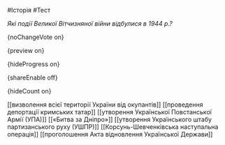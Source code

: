 #Історія #Тест

*Які події Великої Вітчизняної війни відбулися в 1944 р.?*

{noChangeVote on}

{preview on}

{hideProgress on}

{shareEnable off}

{hideCount on}

[[визволення всієї території України від окупантів]]
[[проведення депортації кримських татар]]
[[утворення Української Повстанської Армії (УПА)]]
[[«Битва за Дніпро»]]
[[утворення Українського штабу партизанського руху (УШПР)]]
[[Корсунь-Шевченківська наступальна операція]]
[[проголошення Акта відновлення Української Держави]]
